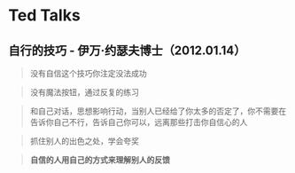 # Ted Talks

## 自行的技巧 - 伊万·约瑟夫博士（2012.01.14）
> 没有自信这个技巧你注定没法成功

> 没有魔法按钮，通过反复的练习

> 和自己对话，思想影响行动，当别人已经给了你太多的否定了，你不需要在告诉你自己不行，告诉自己你可以，远离那些打击你自信心的人

> 抓住别人的出色之处，学会夸奖

> **自信的人用自己的方式来理解别人的反馈**